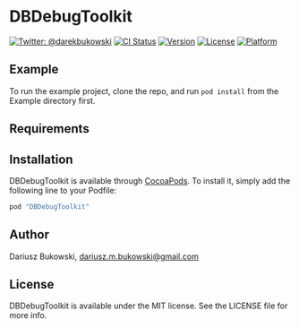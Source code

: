 # DBDebugToolkit

[![Twitter: @darekbukowski](https://img.shields.io/badge/contact-@darekbukowski-blue.svg?style=flat)](https://twitter.com/darekbukowski)
[![CI Status](http://img.shields.io/travis/dbukowski/DBDebugToolkit.svg?style=flat)](https://travis-ci.org/dbukowski/DBDebugToolkit)
[![Version](https://img.shields.io/cocoapods/v/DBDebugToolkit.svg?style=flat)](http://cocoapods.org/pods/DBDebugToolkit)
[![License](https://img.shields.io/cocoapods/l/DBDebugToolkit.svg?style=flat)](http://cocoapods.org/pods/DBDebugToolkit)
[![Platform](https://img.shields.io/cocoapods/p/DBDebugToolkit.svg?style=flat)](http://cocoapods.org/pods/DBDebugToolkit)

## Example

To run the example project, clone the repo, and run `pod install` from the Example directory first.

## Requirements

## Installation

DBDebugToolkit is available through [CocoaPods](http://cocoapods.org). To install
it, simply add the following line to your Podfile:

```ruby
pod "DBDebugToolkit"
```

## Author

Dariusz Bukowski, dariusz.m.bukowski@gmail.com

## License

DBDebugToolkit is available under the MIT license. See the LICENSE file for more info.
